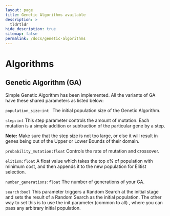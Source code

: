 ```yaml
---
layout: page
title: Genetic Algorithms available
description: >
  tldrtldr
hide_description: true
sitemap: false
permalink: /docs/genetic-algorithms
---
```

# Algorithms

## Genetic Algorithm (GA)

Simple Genetic Algorithm has been implemented. All the variants of GA have these shared parameters as listed below:

``population_size:int ``
The initial population size of the Genetic Algorithm.

``step:int``
This step parameter controls the amount of mutation.
Each mutation is a simple addition or subtraction of the particular gene by a step.


**Note:** Make sure that the step size is not too large, or else it will result in genes being out of the Upper or Lower Bounds of their domain.

``probability_mutation:float``
Controls the rate of mutation and crossover.

``elitism:float``
A float value which takes the top x% of population with minimum cost, and then appends it to the new population for Elitist selection.

``number_generations:float``
The number of generations of your GA.

``search:bool``
This parameter triggers a Random Search at the initial stage and sets the result of a Random Search as the initial population. The other way to set this is to use the init parameter (common to all) , where you can pass any arbitrary initial population.
